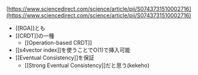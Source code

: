 [https://www.sciencedirect.com/science/article/pii/S0743731510002716](https://www.sciencedirect.com/science/article/pii/S0743731510002716)
- [[RGA]]とも
- [[CRDT]]の一種
	- [[Operation-based CRDT]]
- [[s4vector index]]を使うことでO(1)で挿入可能
- [[Eventual Consistency]]を保証
	- [[Strong Eventual Consistency]]だと思う(kekeho)
